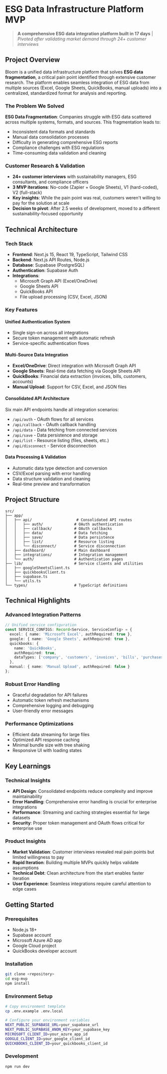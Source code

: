 # ESG Data Infrastructure Platform MVP

> **A comprehensive ESG data integration platform built in 17 days** | *Pivoted after validating market demand through 24+ customer interviews*

## Project Overview

Bloom is a unified data infrastructure platform that solves **ESG data fragmentation**, a critical pain point identified through extensive customer research. The platform enables seamless integration of ESG data from multiple sources (Excel, Google Sheets, QuickBooks, manual uploads) into a centralized, standardized format for analysis and reporting.

### The Problem We Solved

**ESG Data Fragmentation**: Companies struggle with ESG data scattered across multiple systems, formats, and sources. This fragmentation leads to:
- Inconsistent data formats and standards
- Manual data consolidation processes
- Difficulty in generating comprehensive ESG reports
- Compliance challenges with ESG regulations
- Time-consuming data validation and cleaning

### Customer Research & Validation

- **24+ customer interviews** with sustainability managers, ESG consultants, and compliance officers
- **3 MVP iterations**: No-code (Zapier + Google Sheets), V1 (hard-coded), V2 (full-stack)
- **Key insights**: While the pain point was real, customers weren't willing to pay for the solution at scale
- **Decision to pivot**: After 2.5 weeks of development, moved to a different sustainability-focused opportunity

## Technical Architecture

### Tech Stack
- **Frontend**: Next.js 15, React 19, TypeScript, Tailwind CSS
- **Backend**: Next.js API Routes, Node.js
- **Database**: Supabase (PostgreSQL)
- **Authentication**: Supabase Auth
- **Integrations**: 
  - Microsoft Graph API (Excel/OneDrive)
  - Google Sheets API
  - QuickBooks API
  - File upload processing (CSV, Excel, JSON)

### Key Features

#### Unified Authentication System
- Single sign-on across all integrations
- Secure token management with automatic refresh
- Service-specific authentication flows

#### Multi-Source Data Integration
- **Excel/OneDrive**: Direct integration with Microsoft Graph API
- **Google Sheets**: Real-time data fetching via Google Sheets API
- **QuickBooks**: Financial data extraction (invoices, bills, customers, accounts)
- **Manual Upload**: Support for CSV, Excel, and JSON files

#### Consolidated API Architecture
Six main API endpoints handle all integration scenarios:
- `/api/auth` - OAuth flows for all services
- `/api/callback` - OAuth callback handling
- `/api/data` - Data fetching from connected services
- `/api/save` - Data persistence and storage
- `/api/list` - Resource listing (files, sheets, etc.)
- `/api/disconnect` - Service disconnection

#### Data Processing & Validation
- Automatic data type detection and conversion
- CSV/Excel parsing with error handling
- Data structure validation and cleaning
- Real-time preview and transformation

## Project Structure

```
src/
├── app/
│   ├── api/                    # Consolidated API routes
│   │   ├── auth/              # OAuth authentication
│   │   ├── callback/          # OAuth callbacks
│   │   ├── data/              # Data fetching
│   │   ├── save/              # Data persistence
│   │   ├── list/              # Resource listing
│   │   └── disconnect/        # Service disconnection
│   ├── dashboard/             # Main dashboard
│   ├── integrations/          # Integration management
│   └── auth/                  # Authentication pages
├── lib/                       # Service clients and utilities
│   ├── googleSheetsClient.ts
│   ├── quickbooksClient.ts
│   ├── supabase.ts
│   └── utils.ts
└── types/                     # TypeScript definitions
```

## Technical Highlights

### Advanced Integration Patterns
```typescript
// Unified service configuration
const SERVICE_CONFIGS: Record<Service, ServiceConfig> = {
  excel: { name: 'Microsoft Excel', authRequired: true },
  google: { name: 'Google Sheets', authRequired: true },
  quickbooks: { 
    name: 'QuickBooks', 
    authRequired: true,
    dataTypes: ['company', 'customers', 'invoices', 'bills', 'purchases', 'accounts']
  },
  manual: { name: 'Manual Upload', authRequired: false }
};
```

### Robust Error Handling
- Graceful degradation for API failures
- Automatic token refresh mechanisms
- Comprehensive logging and debugging
- User-friendly error messages

### Performance Optimizations
- Efficient data streaming for large files
- Optimized API response caching
- Minimal bundle size with tree shaking
- Responsive UI with loading states

## Key Learnings

### Technical Insights
- **API Design**: Consolidated endpoints reduce complexity and improve maintainability
- **Error Handling**: Comprehensive error handling is crucial for enterprise integrations
- **Performance**: Streaming and caching strategies essential for large datasets
- **Security**: Proper token management and OAuth flows critical for enterprise use

### Product Insights
- **Market Validation**: Customer interviews revealed real pain points but limited willingness to pay
- **Rapid Iteration**: Building multiple MVPs quickly helps validate assumptions
- **Technical Debt**: Clean architecture from the start enables faster iteration
- **User Experience**: Seamless integrations require careful attention to edge cases

## Getting Started

### Prerequisites
- Node.js 18+
- Supabase account
- Microsoft Azure AD app
- Google Cloud project
- QuickBooks developer account

### Installation
```bash
git clone <repository>
cd esg-mvp
npm install
```

### Environment Setup
```bash
# Copy environment template
cp .env.example .env.local

# Configure your environment variables
NEXT_PUBLIC_SUPABASE_URL=your_supabase_url
NEXT_PUBLIC_SUPABASE_ANON_KEY=your_supabase_key
MICROSOFT_CLIENT_ID=your_azure_app_id
GOOGLE_CLIENT_ID=your_google_client_id
QUICKBOOKS_CLIENT_ID=your_quickbooks_client_id
```

### Development
```bash
npm run dev
```
